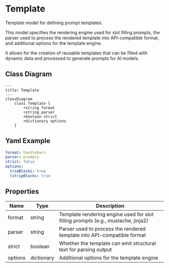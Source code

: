 # Template

Template model for defining prompt templates.

This model specifies the rendering engine used for slot filling prompts,
the parser used to process the rendered template into API-compatible format,
and additional options for the template engine.

It allows for the creation of reusable templates that can be filled with dynamic data
and processed to generate prompts for AI models.

## Class Diagram

```mermaid
---
title: Template
---
classDiagram
    class Template {
        +string format
        +string parser
        +boolean strict
        +dictionary options
    }
```

## Yaml Example

```yaml
format: handlebars
parser: prompty
strict: false
options:
  trimBlocks: true
  lstripBlocks: true

```

## Properties

| Name | Type | Description |
| ---- | ---- | ----------- |
| format | string | Template rendering engine used for slot filling prompts (e.g., mustache, jinja2)  |
| parser | string | Parser used to process the rendered template into API-compatible format  |
| strict | boolean | Whether the template can emit structural text for parsing output  |
| options | dictionary | Additional options for the template engine  |
